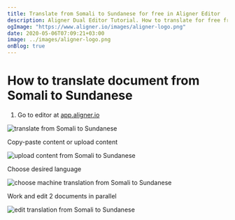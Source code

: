 ```yaml
---
title: Translate from Somali to Sundanese for free in Aligner Editor
description: Aligner Dual Editor Tutorial. How to translate for free from Somali to Sundanese. Aligner is multilingual document management platform. 
ogImage: "https://www.aligner.io/images/aligner-logo.png"
date: 2020-05-06T07:09:21+03:00
image: ../images/aligner-logo.png
onBlog: true
---
```


# How to translate document from Somali to Sundanese

1. Go to editor at [app.aligner.io](https://app.aligner.io "Aligner App web page")

![translate from Somali to Sundanese](../aligner-blank-editor.png "translate from Somali to Sundanese")

Copy-paste content or upload content

![upload content from Somali to Sundanese](../aligner-uploaded-document.png "upload content from Somali to Sundanese")

Choose desired language

![choose machine translation from Somali to Sundanese](../aligner-language-dropdown.png "choose machine translation from Somali to Sundanese")

Work and edit 2 documents in parallel

![edit translation from Somali to Sundanese](../aligner-double-sitded-editor.png "edit translation from Somali to Sundanese")

